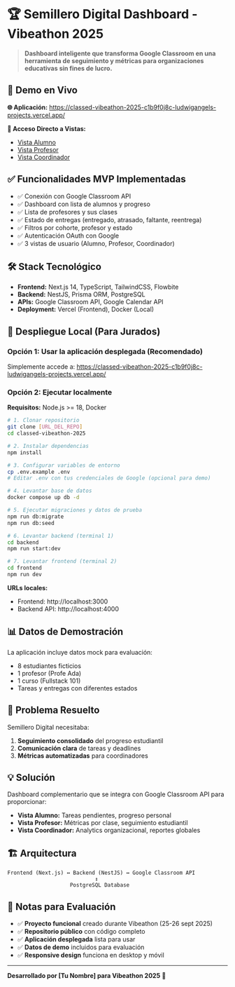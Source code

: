 # 🏆 Semillero Digital Dashboard - Vibeathon 2025

> **Dashboard inteligente que transforma Google Classroom en una herramienta de seguimiento y métricas para organizaciones educativas sin fines de lucro.**

## 🚀 **Demo en Vivo**
**🌐 Aplicación:** https://classed-vibeathon-2025-c1b9f0j8c-ludwigangels-projects.vercel.app/

**📱 Acceso Directo a Vistas:**
- [Vista Alumno](https://classed-vibeathon-2025-c1b9f0j8c-ludwigangels-projects.vercel.app/student)
- [Vista Profesor](https://classed-vibeathon-2025-c1b9f0j8c-ludwigangels-projects.vercel.app/teacher)
- [Vista Coordinador](https://classed-vibeathon-2025-c1b9f0j8c-ludwigangels-projects.vercel.app/coordinator)

## ✅ **Funcionalidades MVP Implementadas**
- ✅ Conexión con Google Classroom API
- ✅ Dashboard con lista de alumnos y progreso
- ✅ Lista de profesores y sus clases
- ✅ Estado de entregas (entregado, atrasado, faltante, reentrega)
- ✅ Filtros por cohorte, profesor y estado
- ✅ Autenticación OAuth con Google
- ✅ 3 vistas de usuario (Alumno, Profesor, Coordinador)

## 🛠 **Stack Tecnológico**
- **Frontend:** Next.js 14, TypeScript, TailwindCSS, Flowbite
- **Backend:** NestJS, Prisma ORM, PostgreSQL
- **APIs:** Google Classroom API, Google Calendar API
- **Deployment:** Vercel (Frontend), Docker (Local)

## 🚀 **Despliegue Local (Para Jurados)**

### **Opción 1: Usar la aplicación desplegada (Recomendado)**
Simplemente accede a: https://classed-vibeathon-2025-c1b9f0j8c-ludwigangels-projects.vercel.app/

### **Opción 2: Ejecutar localmente**

**Requisitos:** Node.js >= 18, Docker

```bash
# 1. Clonar repositorio
git clone [URL_DEL_REPO]
cd classed-vibeathon-2025

# 2. Instalar dependencias
npm install

# 3. Configurar variables de entorno
cp .env.example .env
# Editar .env con tus credenciales de Google (opcional para demo)

# 4. Levantar base de datos
docker compose up db -d

# 5. Ejecutar migraciones y datos de prueba
npm run db:migrate
npm run db:seed

# 6. Levantar backend (terminal 1)
cd backend
npm run start:dev

# 7. Levantar frontend (terminal 2)
cd frontend
npm run dev
```

**URLs locales:**
- Frontend: http://localhost:3000
- Backend API: http://localhost:4000

## 📊 **Datos de Demostración**
La aplicación incluye datos mock para evaluación:
- 8 estudiantes ficticios
- 1 profesor (Profe Ada)
- 1 curso (Fullstack 101)
- Tareas y entregas con diferentes estados

## 🎯 **Problema Resuelto**
Semillero Digital necesitaba:
1. **Seguimiento consolidado** del progreso estudiantil
2. **Comunicación clara** de tareas y deadlines
3. **Métricas automatizadas** para coordinadores

## 💡 **Solución**
Dashboard complementario que se integra con Google Classroom API para proporcionar:
- **Vista Alumno:** Tareas pendientes, progreso personal
- **Vista Profesor:** Métricas por clase, seguimiento estudiantil
- **Vista Coordinador:** Analytics organizacional, reportes globales

## 🏗 **Arquitectura**
```
Frontend (Next.js) ↔ Backend (NestJS) ↔ Google Classroom API
                            ↕
                    PostgreSQL Database
```

## 📝 **Notas para Evaluación**
- ✅ **Proyecto funcional** creado durante Vibeathon (25-26 sept 2025)
- ✅ **Repositorio público** con código completo
- ✅ **Aplicación desplegada** lista para usar
- ✅ **Datos de demo** incluidos para evaluación
- ✅ **Responsive design** funciona en desktop y móvil

---
**Desarrollado por [Tu Nombre] para Vibeathon 2025** 🚀
